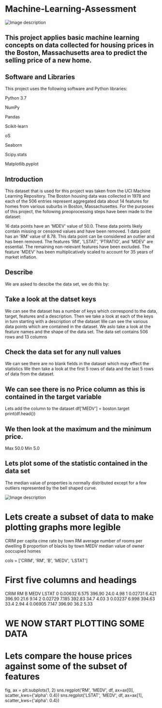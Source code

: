# Machine-Learning-Assessment

![Image description](https://ei.marketwatch.com/Multimedia/2016/10/12/Photos/ZH/MW-EX709_boston_20161012163949_ZH.jpg?uuid=053d9e12-90bc-11e6-9a13-00137241c023)




## This project applies basic machine learning concepts on data collected for housing prices in the Boston, Massachusetts area to predict the selling price of a new home.

## Software and Libraries

This project uses the following software and Python libraries:

Python 3.7

NumPy

Pandas

Scikit-learn

oS

Seaborn

Scipy.stats

Matplotlib.pyplot


## Introduction

This dataset that is used for this project was taken from the UCI Machine Learning Repository. The Boston housing data was collected in 1978 and each of the 506 entries represent aggregated data about 14 features for homes from various suburbs in Boston, Massachusettes. For the purposes of this project, the following preoprocessing steps have been made to the dataset:

16 data points have an 'MDEV' value of 50.0. These data points likely contain missing or censored values and have been removed.
1 data point has an 'RM' value of 8.78. This data point can be considered an outlier and has been removed.
The features 'RM', 'LSTAT', 'PTRATIO', and 'MDEV' are essential. The remaining non-relevant features have been excluded.
The feature 'MDEV' has been multiplicatively scaled to account for 35 years of market inflation.

## Describe

We are asked to descibe the data set, we do this by:

## Take a look at the datset keys

 We can see the dataset has a number of keys which correspond to the data, target, features and a description.
 Then we take a look at each of the keys in turn starting with a description of the dataset
 We can see the various data points which are contained in the dataset. We aslo take a look at the feature names and the shape of the data set. The data set contains 506 rows and 13 columns

## Check the data set for any null values

We can see there are no blank fields in the dataset which may effect the statistics
We then take a look at the first 5 rows of data and the last 5 rows of data from the dataset.

## We can see there is no Price column as this is contained in the target variable
Lets add the column to the dataset
df['MEDV'] = boston.target
print(df.head())

## We then look at the maximum and the minimum price.
Max 50.0 Min 5.0

## Lets plot some of the statistic contained in the data set
The median value of properties is normally distributed except for a few outliers represented by the bell shaped curve. 

![Image description](https://miro.medium.com/max/866/1*1pVtTg-mmUbGRTkuXeTvkQ.png)


# Lets create a subset of data to make plotting graphs more legible

CRIM per capita cime rate by town
RM average number of rooms per dwelling
B proportion of blacks by town
MEDV median value of owner ooccupied homes

cols = ['CRIM', 'RM', 'B', 'MEDV', 'LSTAT']
# First five columns and headings

CRIM	RM	B	MEDV	LSTAT
0	0.00632	6.575	396.90	24.0	4.98
1	0.02731	6.421	396.90	21.6	9.14
2	0.02729	7.185	392.83	34.7	4.03
3	0.03237	6.998	394.63	33.4	2.94
4	0.06905	7.147	396.90	36.2	5.33


# WE NOW START PLOTTING SOME DATA

# Lets compare the house prices against some of the subset of features

fig, ax = plt.subplots(1, 2)
sns.regplot('RM', 'MEDV', df, ax=ax[0],
scatter_kws={'alpha': 0.4})
sns.regplot('LSTAT', 'MEDV', df, ax=ax[1],
scatter_kws={'alpha': 0.4}) 
